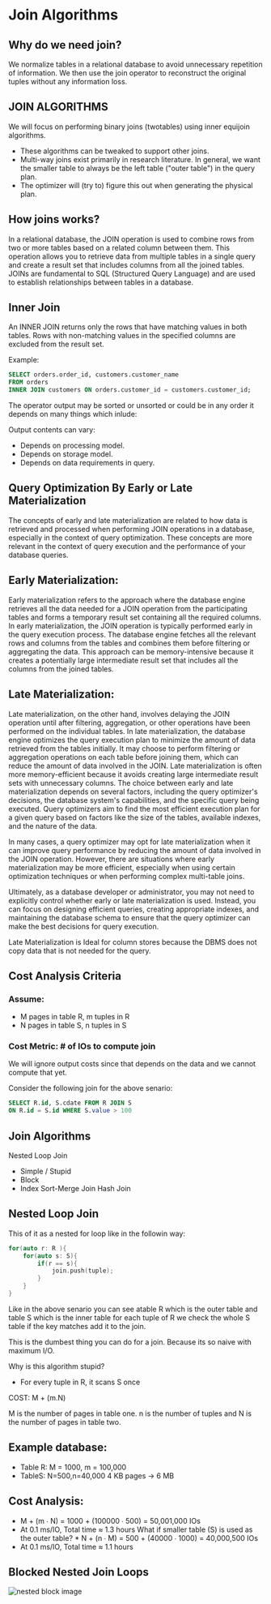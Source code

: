 # Join Algorithms 

## Why do we need join?
We normalize tables in a relational database to avoid unnecessary repetition of information.
We then use the join operator to reconstruct the original tuples without any information loss.

## JOIN ALGORITHMS

We will focus on performing binary joins (twotables) using inner equijoin algorithms.
* These algorithms can be tweaked to support other joins.
* Multi-way joins exist primarily in research literature.
In general, we want the smaller table to always be the left table ("outer table") in the query 
plan.
* The optimizer will (try to) figure this out when generating the physical plan.

## How joins works?

In a relational database, the JOIN operation is used to combine rows from two or more tables 
based on a related column between them. This operation allows you to retrieve data from 
multiple tables in a single query and create a result set that includes columns from all the 
joined tables. JOINs are fundamental to SQL (Structured Query Language) and are used to 
establish relationships between tables in a database.

## Inner Join

An INNER JOIN returns only the rows that have matching values in both tables. Rows with 
non-matching values in the specified columns are excluded from the result set.

Example:

```sql
SELECT orders.order_id, customers.customer_name
FROM orders
INNER JOIN customers ON orders.customer_id = customers.customer_id;

```
The operator output may be sorted or unsorted or could be in any order it depends on many things
which inlude:

Output contents can vary:
* Depends on processing model.
* Depends on storage model.
* Depends on data requirements in query.

## Query Optimization By Early or Late Materialization

The concepts of early and late materialization are related to how data is retrieved and processed when performing JOIN operations in a database, especially in the context of query optimization. These concepts are more relevant in the context of query execution and the performance of your database queries.

## Early Materialization:

Early materialization refers to the approach where the database engine retrieves all the data needed for a JOIN operation from the participating tables and forms a temporary result set containing all the required columns.
In early materialization, the JOIN operation is typically performed early in the query execution process. The database engine fetches all the relevant rows and columns from the tables and combines them before filtering or aggregating the data.
This approach can be memory-intensive because it creates a potentially large intermediate result set that includes all the columns from the joined tables.

## Late Materialization:

Late materialization, on the other hand, involves delaying the JOIN operation until after filtering, aggregation, or other operations have been performed on the individual tables.
In late materialization, the database engine optimizes the query execution plan to minimize the amount of data retrieved from the tables initially. It may choose to perform filtering or aggregation operations on each table before joining them, which can reduce the amount of data involved in the JOIN.
Late materialization is often more memory-efficient because it avoids creating large intermediate result sets with unnecessary columns.
The choice between early and late materialization depends on several factors, including the query optimizer's decisions, the database system's capabilities, and the specific query being executed. Query optimizers aim to find the most efficient execution plan for a given query based on factors like the size of the tables, available indexes, and the nature of the data.

In many cases, a query optimizer may opt for late materialization when it can improve query performance by reducing the amount of data involved in the JOIN operation. However, there are situations where early materialization may be more efficient, especially when using certain optimization techniques or when performing complex multi-table joins.

Ultimately, as a database developer or administrator, you may not need to explicitly control whether early or late materialization is used. Instead, you can focus on designing efficient queries, creating appropriate indexes, and maintaining the database schema to ensure that the query optimizer can make the best decisions for query execution.


Late Materialization is Ideal for column stores because the DBMS does not copy data that is not 
needed for the query.

## Cost Analysis Criteria

### Assume:
* M pages in table R, m tuples in R
* N pages in table S, n tuples in S
### Cost Metric: # of IOs to compute join

We will ignore output costs since that depends on the data and we cannot compute that yet.

Consider the following join for the above senario:

```sql
SELECT R.id, S.cdate FROM R JOIN S
ON R.id = S.id WHERE S.value > 100
```

## Join Algorithms

Nested Loop Join
* Simple / Stupid
* Block
* Index
Sort-Merge Join
Hash Join


## Nested Loop Join

This of it as a nested for loop like in the followin way:

```c++
for(auto r: R ){
	for(auto s: S){
		if(r == s){
			join.push(tuple);
		}
	}
}
```
Like in the above senario you can see atable R which is the outer table and table S which is
the inner table for each tuple of R we check the whole S table if the key matches add it to
the join.

This is the dumbest thing you can do for a join. Because its so naive with maximum I/O.

Why is this algorithm stupid?

* For every tuple in R, it scans S once

COST: M + (m.N)

M is the number of pages in table one. n is the number of tuples and N is the number of pages
in table two.

## Example database:
* Table R: M = 1000, m = 100,000
* TableS: N=500,n=40,000 4 KB pages → 6 MB
## Cost Analysis:
* M + (m ∙ N) = 1000 + (100000 ∙ 500) = 50,001,000 IOs
* At 0.1 ms/IO, Total time ≈ 1.3 hours
What if smaller table (S) is used as the outer table? * N + (n ∙ M) = 500 + (40000 ∙ 1000) = 40,000,500 IOs
* At 0.1 ms/IO, Total time ≈ 1.1 hours

## Blocked Nested Join Loops

![nested block image](https://github.com/Uzair-90/practice/blob/master/uzair/DBMS%20Internals/nested_block.png)

























